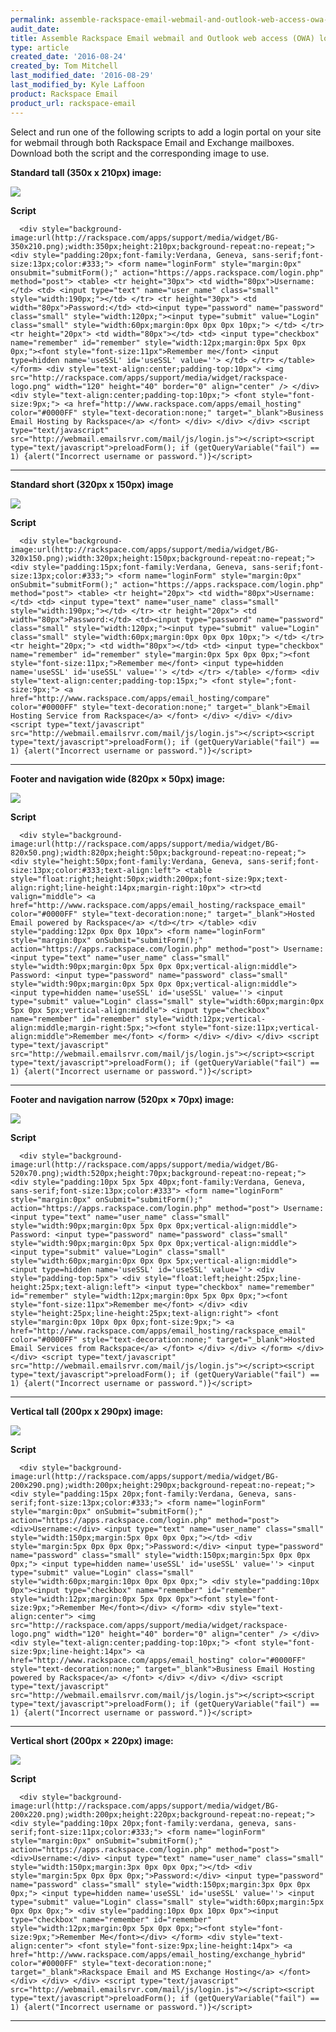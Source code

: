```yaml
---
permalink: assemble-rackspace-email-webmail-and-outlook-web-access-owa-login-widget/
audit_date:
title: Assemble Rackspace Email webmail and Outlook web access (OWA) login widget
type: article
created_date: '2016-08-24'
created_by: Tom Mitchell
last_modified_date: '2016-08-29'
last_modified_by: Kyle Laffoon
product: Rackspace Email
product_url: rackspace-email
---
```


Select and run one of the following scripts to add a login portal on your site
for webmail through both Rackspace Email and Exchange mailboxes. Download both
the script and the corresponding image to use.

**Standard tall (350x x 210px) image:**
   
   <img src="{% asset_path rackspace-email/assemble-email-and-outlook-login-widget/stdtall350x210.png %}"/> 

**Script** 
   
      <div style="background-image:url(http://rackspace.com/apps/support/media/widget/BG-350x210.png);width:350px;height:210px;background-repeat:no-repeat;"> <div style="padding:20px;font-family:Verdana, Geneva, sans-serif;font-size:13px;color:#333;"> <form name="loginForm" style="margin:0px" onsubmit="submitForm();" action="https://apps.rackspace.com/login.php" method="post"> <table> <tr height="30px"> <td width="80px">Username:</td> <td> <input type="text" name="user_name" class="small" style="width:190px;"></td> </tr> <tr height="30px"> <td width="80px">Password:</td> <td><input type="password" name="password" class="small" style="width:120px;"><input type="submit" value="Login" class="small" style="width:60px;margin:0px 0px 0px 10px;"> </td> </tr> <tr height="20px"> <td width="80px"></td> <td> <input type="checkbox" name="remember" id="remember" style="width:12px;margin:0px 5px 0px 0px;"><font style="font-size:11px">Remember me</font> <input type=hidden name='useSSL' id='useSSL' value=''> </td> </tr> </table> </form> <div style="text-align:center;padding-top:10px"> <img src="http://rackspace.com/apps/support/media/widget/rackspace-logo.png" width="120" height="40" border="0" align="center" /> </div> <div style="text-align:center;padding-top:10px;"> <font style="font-size:9px;"> <a href="http://www.rackspace.com/apps/email_hosting" color="#0000FF" style="text-decoration:none;" target="_blank">Business Email Hosting by Rackspace</a> </font> </div> </div> </div> <script type="text/javascript" src="http://webmail.emailsrvr.com/mail/js/login.js"></script><script type="text/javascript">preloadForm(); if (getQueryVariable("fail") == 1) {alert("Incorrect username or password.")}</script>

- - -

**Standard short (320px x 150px) image** 
   
   <img src="{% asset_path rackspace-email/assemble-email-and-outlook-login-widget/stdshort320x150.png%}" /> 

**Script** 
   
      <div style="background-image:url(http://rackspace.com/apps/support/media/widget/BG-320x150.png);width:320px;height:150px;background-repeat:no-repeat;"> <div style="padding:15px;font-family:Verdana, Geneva, sans-serif;font-size:13px;color:#333;"> <form name="loginForm" style="margin:0px" onSubmit="submitForm();" action="https://apps.rackspace.com/login.php" method="post"> <table> <tr height="20px"> <td width="80px">Username:</td> <td> <input type="text" name="user_name" class="small" style="width:190px;"></td> </tr> <tr height="20px"> <td width="80px">Password:</td> <td><input type="password" name="password" class="small" style="width:120px;"><input type="submit" value="Login" class="small" style="width:60px;margin:0px 0px 0px 10px;"> </td> </tr> <tr height="20px;"> <td width="80px"></td> <td> <input type="checkbox" name="remember" id="remember" style="margin:0px 5px 0px 0px;"><font style="font-size:11px;">Remember me</font> <input type=hidden name='useSSL' id='useSSL' value=''> </td> </tr> </table> </form> <div style="text-align:center;padding-top:15px;"> <font style=";font-size:9px;"> <a href="http://www.rackspace.com/apps/email_hosting/compare" color="#0000FF" style="text-decoration:none;" target="_blank">Email Hosting Service from Rackspace</a> </font> </div> </div> </div> <script type="text/javascript" src="http://webmail.emailsrvr.com/mail/js/login.js"></script><script type="text/javascript">preloadForm(); if (getQueryVariable("fail") == 1) {alert("Incorrect username or password.")}</script>

- - -

**Footer and navigation wide (820px × 50px) image:**

   <img src="{% asset_path rackspace-email/assemble-email-and-outlook-login-widget/ftrnavwide820x50.png %}" />  
   
**Script**

      <div style="background-image:url(http://rackspace.com/apps/support/media/widget/BG-820x50.png);width:820px;height:50px;background-repeat:no-repeat;"> <div style="height:50px;font-family:Verdana, Geneva, sans-serif;font-size:13px;color:#333;text-align:left"> <table style="float:right;height:50px;width:200px;font-size:9px;text-align:right;line-height:14px;margin-right:10px"> <tr><td valign="middle"> <a href="http://www.rackspace.com/apps/email_hosting/rackspace_email" color="#0000FF" style="text-decoration:none;" target="_blank">Hosted Email powered by Rackspace</a> </td></tr> </table> <div style="padding:12px 0px 0px 10px"> <form name="loginForm" style="margin:0px" onSubmit="submitForm();" action="https://apps.rackspace.com/login.php" method="post"> Username: <input type="text" name="user_name" class="small" style="width:90px;margin:0px 5px 0px 0px;vertical-align:middle"> Password: <input type="password" name="password" class="small" style="width:90px;margin:0px 5px 0px 0px;vertical-align:middle"> <input type=hidden name='useSSL' id='useSSL' value=''> <input type="submit" value="Login" class="small" style="width:60px;margin:0px 5px 0px 5px;vertical-align:middle"> <input type="checkbox" name="remember" id="remember" style="width:12px;vertical-align:middle;margin-right:5px;"><font style="font-size:11px;vertical-align:middle">Remember me</font> </form> </div> </div> </div> <script type="text/javascript" src="http://webmail.emailsrvr.com/mail/js/login.js"></script><script type="text/javascript">preloadForm(); if (getQueryVariable("fail") == 1) {alert("Incorrect username or password.")}</script> 

- - -

**Footer and navigation narrow (520px × 70px) image:**

   <img src="{% asset_path rackspace-email/assemble-email-and-outlook-login-widget/ftrnavnarrow520x70.png %}" />  

**Script**
   
      <div style="background-image:url(http://rackspace.com/apps/support/media/widget/BG-520x70.png);width:520px;height:70px;background-repeat:no-repeat;"> <div style="padding:10px 5px 5px 40px;font-family:Verdana, Geneva, sans-serif;font-size:13px;color:#333"> <form name="loginForm" style="margin:0px" onSubmit="submitForm();" action="https://apps.rackspace.com/login.php" method="post"> Username: <input type="text" name="user_name" class="small" style="width:90px;margin:0px 5px 0px 0px;vertical-align:middle"> Password: <input type="password" name="password" class="small" style="width:90px;margin:0px 5px 0px 0px;vertical-align:middle"> <input type="submit" value="Login" class="small" style="width:60px;margin:0px 0px 0px 5px;vertical-align:middle"> <input type=hidden name='useSSL' id='useSSL' value=''> <div style="padding-top:5px"> <div style="float:left;height:25px;line-height:25px;text-align:left"> <input type="checkbox" name="remember" id="remember" style="width:12px;margin:0px 5px 0px 0px;"><font style="font-size:11px">Remember me</font> </div> <div style="height:25px;line-height:25px;text-align:right"> <font style="margin:0px 10px 0px 0px;font-size:9px;"> <a href="http://www.rackspace.com/apps/email_hosting/rackspace_email" color="#0000FF" style="text-decoration:none;" target="_blank">Hosted Email Services from Rackspace</a> </font> </div> </div> </form> </div> </div> <script type="text/javascript" src="http://webmail.emailsrvr.com/mail/js/login.js"></script><script type="text/javascript">preloadForm(); if (getQueryVariable("fail") == 1) {alert("Incorrect username or password.")}</script> 

- - -

**Vertical tall (200px x 290px) image:**

   <img src="{% asset_path rackspace-email/assemble-email-and-outlook-login-widget/verttall200x290.png  %}" />  

**Script** 

      <div style="background-image:url(http://rackspace.com/apps/support/media/widget/BG-200x290.png);width:200px;height:290px;background-repeat:no-repeat;"> <div style="padding:15px 20px;font-family:Verdana, Geneva, sans-serif;font-size:13px;color:#333;"> <form name="loginForm" style="margin:0px" onSubmit="submitForm();" action="https://apps.rackspace.com/login.php" method="post"> <div>Username:</div> <input type="text" name="user_name" class="small" style="width:150px;margin:5px 0px 0px 0px;"></td> <div style="margin:5px 0px 0px 0px;">Password:</div> <input type="password" name="password" class="small" style="width:150px;margin:5px 0px 0px 0px;"> <input type=hidden name='useSSL' id='useSSL' value=''> <input type="submit" value="Login" class="small" style="width:60px;margin:10px 0px 0px 0px;"> <div style="padding:10px 0px"><input type="checkbox" name="remember" id="remember" style="width:12px;margin:0px 5px 0px 0px"><font style="font-size:9px;">Remember Me</font></div> </form> <div style="text-align:center"> <img src="http://rackspace.com/apps/support/media/widget/rackspace-logo.png" width="120" height="40" border="0" align="center" /> </div> <div style="text-align:center;padding-top:10px;"> <font style="font-size:9px;line-height:14px"> <a href="http://www.rackspace.com/apps/email_hosting" color="#0000FF" style="text-decoration:none;" target="_blank">Business Email Hosting powered by Rackspace</a> </font> </div> </div> </div> <script type="text/javascript" src="http://webmail.emailsrvr.com/mail/js/login.js"></script><script type="text/javascript">preloadForm(); if (getQueryVariable("fail") == 1) {alert("Incorrect username or password.")}</script> 

- - -

**Vertical short (200px × 220px) image:**

   <img src="{% asset_path rackspace-email/assemble-email-and-outlook-login-widget/vertshort200x220.png  %}" />  

**Script**   

      <div style="background-image:url(http://rackspace.com/apps/support/media/widget/BG-200x220.png);width:200px;height:220px;background-repeat:no-repeat;"> <div style="padding:10px 20px;font-family:verdana, geneva, sans-serif;font-size:11px;color:#333;"> <form name="loginForm" style="margin:0px" onSubmit="submitForm();" action="https://apps.rackspace.com/login.php" method="post"> <div>Username:</div> <input type="text" name="user_name" class="small" style="width:150px;margin:3px 0px 0px 0px;"></td> <div style="margin:5px 0px 0px 0px;">Password:</div> <input type="password" name="password" class="small" style="width:150px;margin:3px 0px 0px 0px;"> <input type=hidden name='useSSL' id='useSSL' value=''> <input type="submit" value="Login" class="small" style="width:60px;margin:5px 0px 0px 0px;"> <div style="padding:10px 0px 10px 0px"><input type="checkbox" name="remember" id="remember" style="width:12px;margin:0px 5px 0px 0px;"><font style="font-size:9px;">Remember Me</font></div> </form> <div style="text-align:center"> <font style="font-size:9px;line-height:14px"> <a href="http://www.rackspace.com/apps/email_hosting/exchange_hybrid" color="#0000FF" style="text-decoration:none;" target="_blank">Rackspace Email and MS Exchange Hosting</a> </font> </div> </div> </div> <script type="text/javascript" src="http://webmail.emailsrvr.com/mail/js/login.js"></script><script type="text/javascript">preloadForm(); if (getQueryVariable("fail") == 1) {alert("Incorrect username or password.")}</script> 

- - -
